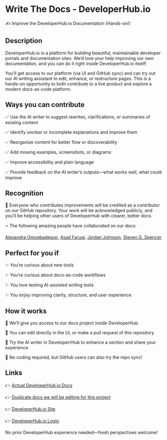 # Write The Docs - DeveloperHub.io
✍️ Improve the DeveloperHub.io Documentation (Hands-on!)

## Description
DeveloperHub.io is a platform for building beautiful, maintainable developer portals and documentation sites. We’d love your help improving our own documentation, and you can do it right inside DeveloperHub.io itself!

You’ll get access to our platform (via UI and GitHub sync) and can try out our AI writing assistant to edit, enhance, or restructure pages. This is a hands-on opportunity to both contribute to a live product and explore a modern docs-as-code platform.

## Ways you can contribute
✅ Use the AI writer to suggest rewrites, clarifications, or summaries of existing content

✅ Identify unclear or incomplete explanations and improve them

✅ Reorganize content for better flow or discoverability

✅ Add missing examples, screenshots, or diagrams

✅ Improve accessibility and plain language

✅ Provide feedback on the AI writer’s outputs—what works well, what could improve


## Recognition
🎉 Everyone who contributes improvements will be credited as a contributor on our GitHub repository.
Your work will be acknowledged publicly, and you’ll be helping other users of DeveloperHub with clearer, better docs.

⭐ The following amazing people have collaborated on our docs:

[Alexandra Omogbadegun](https://github.com/alexandrazion), [Asad Faruqi](https://linkedin.com/in/asad-ahmad-faruqi), [Jordan Johnson](https://www.linkedin.com/in/jordantechwriter), [Steven G. Spencer](https://rockylinux.org)

## Perfect for you if
✨ You’re curious about new tools

✨ You’re curious about docs-as-code workflows

✨ You love testing AI-assisted writing tools

✨ You enjoy improving clarity, structure, and user experience


## How it works
🔹 We’ll give you access to our docs project inside DeveloperHub

🔹 You can edit directly in the UI, or make a pull request of this repository

🔹 Try the AI writer in DeveloperrHub to enhance a section and share your experience

🔹 No coding required, but GitHub users can also try the repo sync!


## Links
👉 [Actual DeveloperHub.io Docs](https://docs.developerhub.io)

👉 [Duplicate docs we will be editing for this project](https://wtd.developerhub.io)

👉 [DeveloperHub.io Site](https://developerhub.io)

👉 [DeveloperHub.io Login](https://app.developerhub.io)

No prior DeveloperHub experience needed—fresh perspectives welcome!
